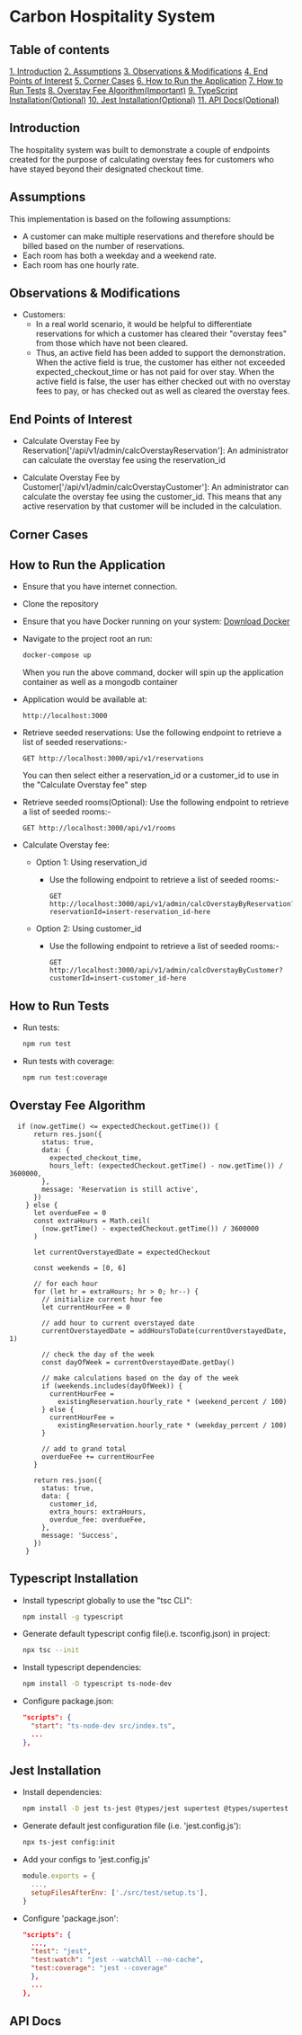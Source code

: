 # Carbon Hospitality System

## Table of contents

[1. Introduction](#introduction)
[2. Assumptions](#assumptions)
[3. Observations & Modifications](#observations-&-modifications)
[4. End Points of Interest](#end-points-of-interest)
[5. Corner Cases](#corner-cases)
[6. How to Run the Application](#how-to-run-the-application)
[7. How to Run Tests](#how-to-run-tests)
[8. Overstay Fee Algorithm(Important)](#overstay-fee-algorithm)
[9. TypeScript Installation(Optional)](#typescript-installation)
[10. Jest Installation(Optional)](#jest-installation)
[11. API Docs(Optional)](#api-docs)

## Introduction

The hospitality system was built to demonstrate a couple of endpoints created for the purpose of calculating
overstay fees for customers who have stayed beyond their designated checkout time.

## Assumptions

This implementation is based on the following assumptions:

- A customer can make multiple reservations and therefore should be billed based on the number of reservations.
- Each room has both a weekday and a weekend rate.
- Each room has one hourly rate.

## Observations & Modifications

- Customers:
  - In a real world scenario, it would be helpful to differentiate reservations for which a customer
    has cleared their "overstay fees" from those which have not been cleared.
  - Thus, an active field has been added to support the demonstration. When the active field is true, the
    customer has either not exceeded expected_checkout_time or has not paid for over stay. When the active
    field is false, the user has either checked out with no overstay fees to pay, or has checked out as well
    as cleared the overstay fees.

## End Points of Interest

- Calculate Overstay Fee by Reservation['/api/v1/admin/calcOverstayReservation']: An administrator can calculate
  the overstay fee using the reservation_id

- Calculate Overstay Fee by Customer['/api/v1/admin/calcOverstayCustomer']: An administrator can calculate
  the overstay fee using the customer_id. This means that any active reservation by that customer will be
  included in the calculation.

## Corner Cases

## How to Run the Application

- Ensure that you have internet connection.
- Clone the repository
- Ensure that you have Docker running on your system: [Download Docker](https://www.docker.com/products/docker-desktop)
- Navigate to the project root an run:

  ```bash
  docker-compose up
  ```

  When you run the above command, docker will spin up the application container as well as a mongodb container

- Application would be available at:

  ```lang-http
  http://localhost:3000
  ```

- Retrieve seeded reservations:
  Use the following endpoint to retrieve a list of seeded reservations:-

  ```lang-http
  GET http://localhost:3000/api/v1/reservations
  ```

  You can then select either a reservation_id or a customer_id to use in the "Calculate Overstay fee" step

- Retrieve seeded rooms(Optional):
  Use the following endpoint to retrieve a list of seeded rooms:-

  ```lang-http
  GET http://localhost:3000/api/v1/rooms

  ```

- Calculate Overstay fee:

  - Option 1: Using reservation_id

    - Use the following endpoint to retrieve a list of seeded rooms:-

      ```lang-http
      GET http://localhost:3000/api/v1/admin/calcOverstayByReservation?reservationId=insert-reservation_id-here
      ```

  - Option 2: Using customer_id

    - Use the following endpoint to retrieve a list of seeded rooms:-

      ```lang-http
      GET http://localhost:3000/api/v1/admin/calcOverstayByCustomer?customerId=insert-customer_id-here
      ```

## How to Run Tests

- Run tests:

  ```bash
  npm run test
  ```

- Run tests with coverage:

  ```bash
  npm run test:coverage
  ```

## Overstay Fee Algorithm

```lang-js
  if (now.getTime() <= expectedCheckout.getTime()) {
      return res.json({
        status: true,
        data: {
          expected_checkout_time,
          hours_left: (expectedCheckout.getTime() - now.getTime()) / 3600000,
        },
        message: 'Reservation is still active',
      })
    } else {
      let overdueFee = 0
      const extraHours = Math.ceil(
        (now.getTime() - expectedCheckout.getTime()) / 3600000
      )

      let currentOverstayedDate = expectedCheckout

      const weekends = [0, 6]

      // for each hour
      for (let hr = extraHours; hr > 0; hr--) {
        // initialize current hour fee
        let currentHourFee = 0

        // add hour to current overstayed date
        currentOverstayedDate = addHoursToDate(currentOverstayedDate, 1)

        // check the day of the week
        const dayOfWeek = currentOverstayedDate.getDay()

        // make calculations based on the day of the week
        if (weekends.includes(dayOfWeek)) {
          currentHourFee =
            existingReservation.hourly_rate * (weekend_percent / 100)
        } else {
          currentHourFee =
            existingReservation.hourly_rate * (weekday_percent / 100)
        }

        // add to grand total
        overdueFee += currentHourFee
      }

      return res.json({
        status: true,
        data: {
          customer_id,
          extra_hours: extraHours,
          overdue_fee: overdueFee,
        },
        message: 'Success',
      })
    }
```

## Typescript Installation

- Install typescript globally to use the "tsc CLI":

  ```bash
  npm install -g typescript
  ```

- Generate default typescript config file(i.e. tsconfig.json) in project:

  ```bash
  npx tsc --init
  ```

- Install typescript dependencies:

  ```bash
  npm install -D typescript ts-node-dev
  ```

- Configure package.json:

  ```json
  "scripts": {
    "start": "ts-node-dev src/index.ts",
    ...
  },
  ```

## Jest Installation

- Install dependencies:

  ```bash
  npm install -D jest ts-jest @types/jest supertest @types/supertest mongodb-memory-server
  ```

- Generate default jest configuration file (i.e. 'jest.config.js'):

  ```bash
  npx ts-jest config:init
  ```

- Add your configs to 'jest.config.js'

  ```js
  module.exports = {
    ...,
    setupFilesAfterEnv: ['./src/test/setup.ts'],
  }
  ```

- Configure 'package.json':

  ```json
  "scripts": {
    ...,
    "test": "jest",
    "test:watch": "jest --watchAll --no-cache",
    "test:coverage": "jest --coverage"
    },
    ...
  },
  ```

## API Docs
